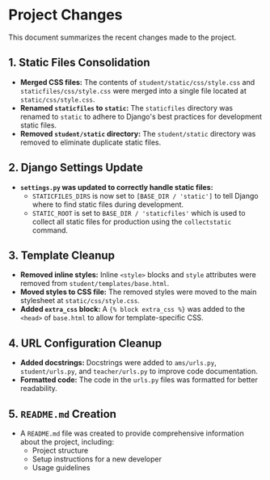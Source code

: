 # Project Changes

This document summarizes the recent changes made to the project.

## 1. Static Files Consolidation

-   **Merged CSS files:** The contents of `student/static/css/style.css` and `staticfiles/css/style.css` were merged into a single file located at `static/css/style.css`.
-   **Renamed `staticfiles` to `static`:** The `staticfiles` directory was renamed to `static` to adhere to Django's best practices for development static files.
-   **Removed `student/static` directory:** The `student/static` directory was removed to eliminate duplicate static files.

## 2. Django Settings Update

-   **`settings.py` was updated to correctly handle static files:**
    -   `STATICFILES_DIRS` is now set to `[BASE_DIR / 'static']` to tell Django where to find static files during development.
    -   `STATIC_ROOT` is set to `BASE_DIR / 'staticfiles'` which is used to collect all static files for production using the `collectstatic` command.

## 3. Template Cleanup

-   **Removed inline styles:** Inline `<style>` blocks and `style` attributes were removed from `student/templates/base.html`.
-   **Moved styles to CSS file:** The removed styles were moved to the main stylesheet at `static/css/style.css`.
-   **Added `extra_css` block:** A `{% block extra_css %}` was added to the `<head>` of `base.html` to allow for template-specific CSS.

## 4. URL Configuration Cleanup

-   **Added docstrings:** Docstrings were added to `ams/urls.py`, `student/urls.py`, and `teacher/urls.py` to improve code documentation.
-   **Formatted code:** The code in the `urls.py` files was formatted for better readability.

## 5. `README.md` Creation

-   A `README.md` file was created to provide comprehensive information about the project, including:
    -   Project structure
    -   Setup instructions for a new developer
    -   Usage guidelines
